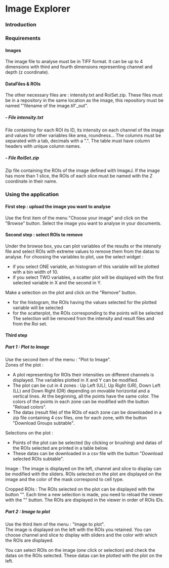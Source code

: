 # Image Explorer

### Introduction 

### Requirements 
#### Images 
The image file to analyse must be in TIFF format. It can be up to 4 dimensions with third and fourth dimensions representing channel and depth (z coordinate). 

#### DataFiles & ROIs
The other necessary files are : intensity.txt and RoiSet.zip. These files must be in a repository in the same location as the image, this repository must be named "'filename of the image.tif'_out". 

##### - File intensity.txt 
File containing for each ROI its ID, its intensity on each channel of the image and values for other variables like area, roundness... 
The columns must be separated with a tab, decimals with a ".". 
The table must have column headers with unique column names. 

##### - File RoiSet.zip
Zip file containing the ROIs of the image defined with ImageJ. If the image has more than 1 slice, the ROIs of each slice must be named with the Z coordinate in their name. 

### Using the application 
#### First step : upload the image you want to analyse 
Use the first item of the menu "Choose your image" and click on the "Browse" button. Select the image you want to analyse in your documents. 

#### Second step : select ROIs to remove
Under the browse box, you can plot variables of the results or the intensity file and select ROIs with extreme values to remove them from the datas to analyse. For choosing the variables to plot, use the select widget : 
* if you select ONE variable, an histogram of this variable will be plotted with a bin width of 10. 
* if you select TWO variables, a scatter plot will be displayed with the first selected variable in X and the second in Y. 

Make a selection on the plot and click on the "Remove" button. 
* for the histogram, the ROIs having the values selected for the plotted variable will be selected 
* for the scatterplot, the ROIs corresponding to the points will be selected
The selection will be removed from the intensity and result files and from the Roi set. 

#### Third step 
##### Part 1 : Plot to Image
Use the second item of the menu : "Plot to Image". <br>
Zones of the plot : 
* A plot representing for ROIs their intensities on different channels is displayed. The variables plotted in X and Y can be modified. 
* The plot can be cut in 4 zones : Up Left (UL), Up Right (UR), Down Left (LL) and Down Right (DR) depending on movable horizontal and a vertical lines. At the beginning, all the points have the same color. The colors of the points in each zone can be modified with the button "Reload colors".
* The datas (result file) of the ROIs of each zone can be downloaded in a zip file containing 4 csv files, one for each zone, with the button "Download Groups subtable". 


Selections on the plot :
* Points of the plot can be selected (by clicking or brushing) and datas of the ROIs selected are printed in a table below. 
* These datas can be downloaded in a csv file with the button "Download selected ROIs subtable". 

Image : 
The image is displayed on the left, channel and slice to display can be modified with the sliders. 
ROIs selected on the plot are displayed on the image and the color of the mask correspond to cell type. 

Cropped ROIs : 
The ROIs selected on the plot can be displayed with the button "". Each time a new selection is made, you need to reload the viewer with the "" button. 
The ROIs are displayed in the viewer in order of ROIs IDs. 

##### Part 2 : Image to plot 
Use the third item of the menu : "Image to plot". <br> 
The image is displayed on the left with the ROIs you retained. You can choose channel and slice to display with sliders and the color with which the ROIs are displayed. <br> 

You can select ROIs on the image (one click or selection) and check the datas on the ROIs selected. These datas can be plotted with the plot on the left. 
